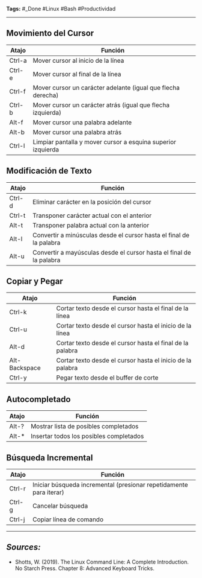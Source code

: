 **Tags:** #_Done 
#Linux #Bash #Productividad
- - -
## Movimiento del Cursor

| Atajo  | Función                                                      |
| ------ | ------------------------------------------------------------ |
| Ctrl-a | Mover cursor al inicio de la línea                           |
| Ctrl-e | Mover cursor al final de la línea                            |
| Ctrl-f | Mover cursor un carácter adelante (igual que flecha derecha) |
| Ctrl-b | Mover cursor un carácter atrás (igual que flecha izquierda)  |
| Alt-f  | Mover cursor una palabra adelante                            |
| Alt-b  | Mover cursor una palabra atrás                               |
| Ctrl-l | Limpiar pantalla y mover cursor a esquina superior izquierda |
## Modificación de Texto

| Atajo  | Función                                                             |
| ------ | ------------------------------------------------------------------- |
| Ctrl-d | Eliminar carácter en la posición del cursor                         |
| Ctrl-t | Transponer carácter actual con el anterior                          |
| Alt-t  | Transponer palabra actual con la anterior                           |
| Alt-l  | Convertir a minúsculas desde el cursor hasta el final de la palabra |
| Alt-u  | Convertir a mayúsculas desde el cursor hasta el final de la palabra |
## Copiar y Pegar

| Atajo         | Función                                                    |
| ------------- | ---------------------------------------------------------- |
| Ctrl-k        | Cortar texto desde el cursor hasta el final de la línea    |
| Ctrl-u        | Cortar texto desde el cursor hasta el inicio de la línea   |
| Alt-d         | Cortar texto desde el cursor hasta el final de la palabra  |
| Alt-Backspace | Cortar texto desde el cursor hasta el inicio de la palabra |
| Ctrl-y        | Pegar texto desde el buffer de corte                       |
## Autocompletado

| Atajo | Función                                 |
| ----- | --------------------------------------- |
| Alt-? | Mostrar lista de posibles completados   |
| Alt-* | Insertar todos los posibles completados |
## Búsqueda Incremental

| Atajo  | Función                                                            |
| ------ | ------------------------------------------------------------------ |
| Ctrl-r | Iniciar búsqueda incremental (presionar repetidamente para iterar) |
| Ctrl-g | Cancelar búsqueda                                                  |
| Ctrl-j | Copiar línea de comando                                            |
- - - 
## ***Sources:***
- Shotts, W. (2019). The Linux Command Line: A Complete Introduction. No Starch Press. Chapter 8: Advanced Keyboard Tricks.